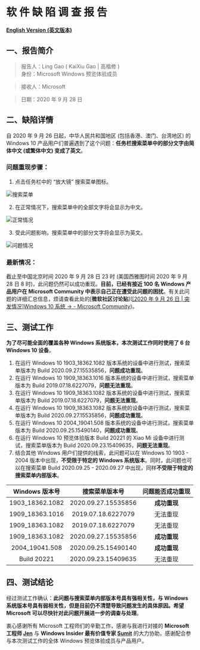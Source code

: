 # 软 件 缺 陷 调 查 报 告

[**English Version (英文版本)**]()

## 一、报告简介

> 报告人：Ling Gao ( KaiXiu Gao | 高楷修 )  
> 身份：Microsoft Windows 预览体验成员

> 接收人：Microsoft

> 日期：2020 年 9 月 28 日

## 二、缺陷详情

自 2020 年 9 月 26 日起，中华人民共和国地区 (包括香港、澳门、台湾地区) 的 Windows 10 产品用户们普遍遇到了这个问题：**任务栏搜索菜单中的部分文字由简体中文 (或繁体中文) 变成了英文**。

### 问题重现步骤：

1. 点击任务栏中的 “放大镜” 搜索菜单图标。

![搜索菜单](C:\Users\hnist\Desktop\1.png)

2. 在正常情况下，搜索菜单中的全部文字将会显示为中文。

![正常情况](C:\Users\hnist\Desktop\2.png)

3. 受此问题影响，搜索菜单中的部分文字将会显示为英文。

![问题情况](C:\Users\hnist\Desktop\3.png)

### 最新情况：

截止至中国北京时间 2020 年 9 月 28 日 23 时 (美国西雅图时间 2020 年 9 月 28 日 8 时)，此问题仍然可以成功重现。**目前，已经有接近 100 名 Windows 产品用户在 Microsoft Community 中表示自己正在遭受此问题的困扰**。有关此问题的详细汇总信息，烦请查看此处的[**微软社区讨论贴**]([[2020 年 9 月 26 日 | 突发情况]Windows 10 系统 -> - Microsoft Community](https://answers.microsoft.com/zh-hans/windows/forum/all/2020-年-9-月-26-日/59ebb312-fbdd-4d6a-9e2a-c9eac7763125))。

## 三、测试工作

**为了尽可能全面的覆盖各种 Windows 系统版本，本次测试工作同时使用了 6 台 Windows 10 设备**。


1. 在运行 Windows 10 1903_18362.1082 版本系统的设备中进行测试，搜索菜单版本为 Build 2020.09.27.15535856，**问题成功重现**。
2. 在运行 Windows 10 1909_18363.1016 版本系统的设备中进行测试，搜索菜单版本为 Build 2019.07.18.6227079，**问题无法重现**。
3. 在运行 Windows 10 1909_18363.1082 版本系统的设备中进行测试，搜索菜单版本为 Build 2019.07.18.6227079，**问题无法重现**。
4. 在运行 Windows 10 1909_18363.1082 版本系统的设备中进行测试，搜索菜单版本为 Build 2020.09.27.15535856，**问题成功重现**。
5. 在运行 Windows 10 2004_19041.508 版本系统的设备中进行测试，搜索菜单版本为 Build 2020.09.25.15490140，**问题成功重现**。
6. 在运行 Windows 10 预览体验版本 Build 20221 的 Xiao Mi 设备中进行测试，搜索菜单版本为 Build 2020.09.23.15409635，**问题无法重现**。
7. 结合其他 Windows 用户们提供的线索，此问题可以在 Windows 10 1903 - 2004 版本中出现，**不受限于特定的 Windows 系统版本**。同时，此问题也可以在搜索菜单 Build 2020.09.25 - 2020.09.27 中出现，同样**不受限于特定的搜索菜单内部版本**。

| Windows 版本号  |   搜索菜单版本号    | 问题能否成功重现 |
| :-------------: | :-----------------: | :--------------: |
| 1903_18362.1082 | 2020.09.27.15535856 |   **成功重现**   |
| 1909_18363.1016 | 2019.07.18.6227079  |     无法重现     |
| 1909_18363.1082 | 2019.07.18.6227079  |     无法重现     |
| 1909_18363.1082 | 2020.09.27.15535856 |   **成功重现**   |
| 2004_19041.508  | 2020.09.25.15490140 |   **成功重现**   |
|   Build 20221   | 2020.09.23.15409635 |     无法重现     |

## 四、测试结论

经过测试工作确认：**此问题与搜索菜单内部版本号具有强相关性，与 Windows 系统版本号具有弱相关性，但是目前仍不清楚导致问题发生的具体原因。希望 Microsoft 可以尽快针对此问题开展进一步的调查与处理**。

衷心感谢所有 Microsoft 工程师们的辛勤工作，感谢与我进行对接的 **Microsoft 工程师 [Jen](https://twitter.com/JenMsft)** 与 **Windows Insider 最有价值专家 [Sumit](https://twitter.com/_sumitdhiman)** 的大力协助，感谢配合参与本次测试工作的全体 Windows 预览体验成员与产品用户。

